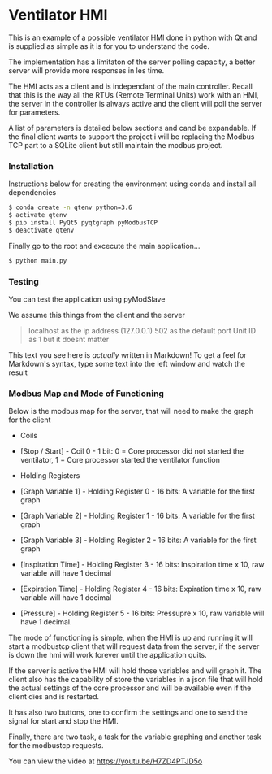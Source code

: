 # Ventilator HMI

This is an example of a possible ventilator HMI done in python with Qt and is supplied as simple as it is for you to understand the code.

The implementation has a limitaton of the server polling capacity, a better server will provide more responses in les time.

The HMI acts as a client and is independant of the main controller.  Recall that this is the way all the RTUs (Remote Terminal Units) work with an HMI, the server in the controller is always active and the client will poll the server for parameters.

A list of parameters is detailed below sections and cand be expandable.  If the final client wants to support the project i will be replacing the Modbus TCP part to a SQLite client but still maintain the modbus project.

### Installation

Instructions below for creating the environment using conda and install all dependencies

```sh
$ conda create -n qtenv python=3.6
$ activate qtenv
$ pip install PyQt5 pyqtgraph pyModbusTCP
$ deactivate qtenv
```

Finally go to the root and excecute the main application...

```sh
$ python main.py
```

### Testing

You can test the application using pyModSlave

We assume this things from the client and the server

> localhost as the ip address (127.0.0.1)
> 502 as the default port
> Unit ID as 1 but it doesnt matter

This text you see here is *actually* written in Markdown! To get a feel for Markdown's syntax, type some text into the left window and watch the result


### Modbus Map and Mode of Functioning

Below is the modbus map for the server, that will need to make the graph for the client

* Coils
* [Stop / Start] - Coil 0 - 1 bit:  0 = Core processor did not started the ventilator, 1 = Core processor started the ventilator function


* Holding Registers
* [Graph Variable 1] - Holding Register 0 - 16 bits:  A variable for the first graph
* [Graph Variable 2] - Holding Register 1 - 16 bits:  A variable for the first graph
* [Graph Variable 3] - Holding Register 2 - 16 bits:  A variable for the first graph
* [Inspiration Time] - Holding Register 3 - 16 bits:  Inspiration time x 10, raw variable will have 1 decimal
* [Expiration Time] - Holding Register 4 - 16 bits:  Expiration time x 10, raw variable will have 1 decimal
* [Pressure] - Holding Register 5 - 16 bits:  Pressupre x 10, raw variable will have 1 decimal.


The mode of functioning is simple, when the HMI is up and running it will start a modbustcp client that will request data from the server, if the server is down the hmi will work forever until the application quits.

If the server is active the HMI will hold those variables and will graph it.  The client also has the capability of store the variables in a json file that will hold the actual settings of the core processor and will be available even if the client dies and is restarted.

It has also two buttons, one to confirm the settings and one to send the signal for start and stop the HMI.

Finally, there are two task, a task for the variable graphing and another task for the modbustcp requests.

You can view the video at https://youtu.be/H7ZD4PTJD5o
